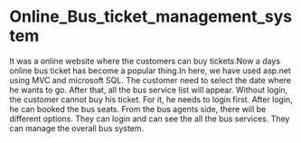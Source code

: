 # Online_Bus_ticket_management_system
It was a online website where the customers can buy tickets.Now a days online bus ticket has become a popular thing.In here, we have used asp.net using MVC and microsoft SQL. 
The customer need to select the date where he wants to go. After that, all the bus service list will appear. Without login, the customer cannot buy his ticket. 
For it, he needs to login first. After login, he can booked
the bus seats. From the bus agents side, there will be different options. They can login and can see the all the bus services. They can manage the overall bus system.
